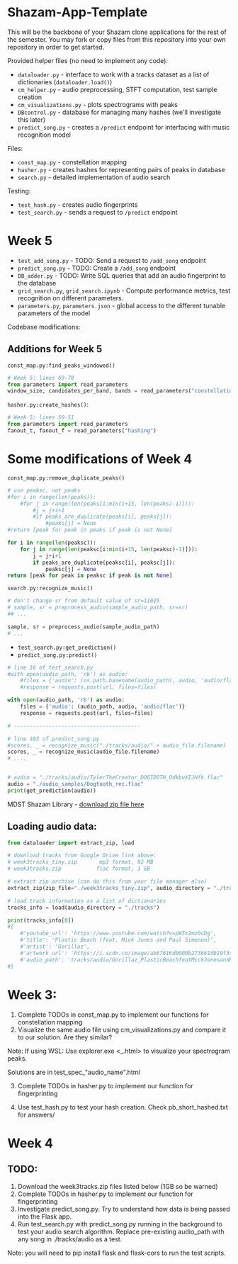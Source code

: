 # Shazam-App-Template

This will be the backbone of your Shazam clone applications for the rest of the semester. You may fork or copy files from this repository into your own repository in order to get started.

Provided helper files (no need to implement any code):

- `dataloader.py` - interface to work with a tracks dataset as a list of dictionaries (`dataloader.load()`)
- `cm_helper.py` - audio preprocessing, STFT computation, test sample creation
- `cm_visualizations.py` - plots spectrograms with peaks
- `DBcontrol.py` - database for managing many hashes (we'll investigate this later)
- `predict_song.py` - creates a `/predict` endpoint for interfacing with music recognition model

Files:

- `const_map.py` - constellation mapping
- `hasher.py` - creates hashes for representing pairs of peaks in database
- `search.py` - detailed implementation of audio search

Testing:

- `test_hash.py` - creates audio fingerprints
- `test_search.py` - sends a request to `/predict` endpoint

# Week 5

- `test_add_song.py` - TODO: Send a request to `/add_song` endpoint
- `predict_song.py` - TODO: Create a `/add_song` endpoint
- `DB_adder.py` - TODO: Write SQL queries that add an audio fingerprint to the database
- `grid_search.py`, `grid_search.ipynb` - Compute performance metrics, test recognition on different parameters.
- `parameters.py`, `parameters.json` - global access to the different tunable parameters of the model


Codebase modifications:

## Additions for Week 5
`const_map.py:find_peaks_windowed()`
```py
# Week 5: lines 69-70
from parameters import read_parameters
window_size, candidates_per_band, bands = read_parameters("constellation_mapping")
```

`hasher.py:create_hashes()`:
```py
# Week 5: lines 50-51
from parameters import read_parameters
fanout_t, fanout_f = read_parameters("hashing")
```

# Some modifications of Week 4
`const_map.py:remove_duplicate_peaks()`
```py
# use peaksc, not peaks
#for i in range(len(peaks)):
    #for j in range(len(peaks[i:min(i+15, len(peaks)-1)])):
        #j = j+i+1
        #if peaks_are_duplicate(peaks[i], peaks[j]):
            #peaks[j] = None
#return [peak for peak in peaks if peak is not None]

for i in range(len(peaksc)):
    for j in range(len(peaksc[i:min(i+15, len(peaksc)-1)])):
        j = j+i+1
        if peaks_are_duplicate(peaksc[i], peaksc[j]):
            peaksc[j] = None
return [peak for peak in peaksc if peak is not None]
```

`search.py:recognize_music()`
```py
# don't change sr from default value of sr=11025
# sample, sr = preprocess_audio(sample_audio_path, sr=sr)
## ...

sample, sr = preprocess_audio(sample_audio_path)
# ...
```

- `test_search.py:get_prediction()`
- `predict_song.py:predict()`
```py
# line 16 of test_search.py
#with open(audio_path, 'rb') as audio:
    #files = {'audio': (os.path.basename(audio_path), audio, 'audio/flac')}
    #response = requests.post(url, files=files)

with open(audio_path, 'rb') as audio:
    files = {'audio': (audio_path, audio, 'audio/flac')}
    response = requests.post(url, files=files)

# ----------------------------------------

# line 103 of predict_song.py
#scores, _ = recognize_music("./tracks/audio/" + audio_file.filename)
scores, _ = recognize_music(audio_file.filename)
# ....


# audio = "./tracks/audio/TylerTheCreator_DOGTOOTH_QdkbuXIJHfk.flac"
audio = "./audio_samples/Dogtooth_rec.flac"
print(get_prediction(audio))
```


MDST Shazam Library - [download zip file here](https://drive.google.com/drive/folders/1Ui7o23sJjZB6tYUnoAffurmK0YB5nRVv?usp=sharing)

## Loading audio data:

```python
from dataloader import extract_zip, load

# download tracks from Google Drive link above:
# week3tracks_tiny.zip       mp3 format, 92 MB
# week3tracks.zip           flac format, 1 GB

# extract zip archive (can do this from your file manager also)
extract_zip(zip_file="./week3tracks_tiny.zip", audio_directory = "./tracks")

# load track information as a list of dictionaries
tracks_info = load(audio_directory = "./tracks")

print(tracks_info[0])
#{
    #'youtube_url': 'https://www.youtube.com/watch?v=pWIx2mz0cDg',
    #'title': 'Plastic Beach (feat. Mick Jones and Paul Simonon)',
    #'artist': 'Gorillaz',
    #'artwork_url': 'https://i.scdn.co/image/ab67616d0000b273661d019f34569f79eae9e985',
    #'audio_path': 'tracks/audio/Gorillaz_PlasticBeachfeatMickJonesandPaulSimonon_pWIx2mz0cDg.mp3'
#}
```

# Week 3:

1. Complete TODOs in const_map.py to implement our functions for constellation mapping
2. Visualize the same audio file using cm_visualizations.py and compare it to our solution. Are they similar?

Note: If using WSL: Use explorer.exe <\_.html> to visualize your spectrogram peaks.

Solutions are in test_spec\_"audio_name".html

3. Complete TODOs in hasher.py to implement our function for fingerprinting

4. Use test_hash.py to test your hash creation. Check pb_short_hashed.txt for answers/


# Week 4

## TODO:

1. Download the week3tracks.zip files listed below (1GB so be warned)
2. Complete TODOs in hasher.py to implement our function for fingerprinting
3. Investigate predict_song.py. Try to understand how data is being passed into the Flask app.
4. Run test_search.py with predict_song.py running in the background to test your audio search
   algorithm. Replace pre-existing audio_path with any song in ./tracks/audio as a test.

Note: you will need to pip install flask and flask-cors to run the test scripts.
